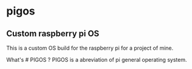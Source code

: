 # pigos
Custom raspberry pi OS
-
This is a custom OS build for the raspberry pi for a project of mine.

What's # PIGOS ?
PIGOS is a abreviation of pi general operating system.
